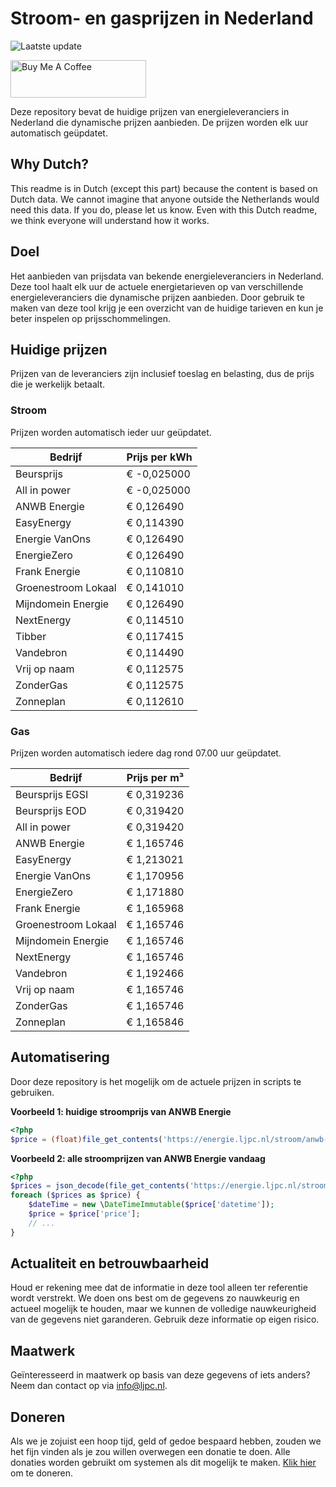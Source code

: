 # Stroom- en gasprijzen in Nederland

![Laatste update](https://img.shields.io/badge/laatste%20update-2025--06--29%2013%3A00%20CET-brightgreen)

<a href="https://www.buymeacoffee.com/Lars-" target="_blank"><img src="https://cdn.buymeacoffee.com/buttons/v2/default-orange.png" alt="Buy Me A Coffee" height="60" style="height: 60px !important;width: 217px !important;" ></a>

Deze repository bevat de huidige prijzen van energieleveranciers in Nederland die dynamische prijzen aanbieden. De prijzen worden elk uur automatisch geüpdatet.

## Why Dutch?

This readme is in Dutch (except this part) because the content is based on Dutch data. We cannot imagine that anyone outside the Netherlands would need this data. If you do, please let us know. Even with this Dutch readme, we think
everyone will understand how it works.

## Doel

Het aanbieden van prijsdata van bekende energieleveranciers in Nederland. Deze tool haalt elk uur de actuele energietarieven op van verschillende energieleveranciers die dynamische prijzen aanbieden. Door gebruik te maken van deze tool
krijg je een overzicht van de huidige tarieven en kun je beter inspelen op prijsschommelingen.

## Huidige prijzen

Prijzen van de leveranciers zijn inclusief toeslag en belasting, dus de prijs die je werkelijk betaalt.

### Stroom

Prijzen worden automatisch ieder uur geüpdatet.

 Bedrijf | Prijs per kWh 
---------|---------------
Beursprijs | € -0,025000
All in power | € -0,025000
ANWB Energie | € 0,126490
EasyEnergy | € 0,114390
Energie VanOns | € 0,126490
EnergieZero | € 0,126490
Frank Energie | € 0,110810
Groenestroom Lokaal | € 0,141010
Mijndomein Energie | € 0,126490
NextEnergy | € 0,114510
Tibber | € 0,117415
Vandebron | € 0,114490
Vrij op naam | € 0,112575
ZonderGas | € 0,112575
Zonneplan | € 0,112610


### Gas

Prijzen worden automatisch iedere dag rond 07.00 uur geüpdatet.

 Bedrijf | Prijs per m³ 
---------|--------------
Beursprijs EGSI | € 0,319236
Beursprijs EOD | € 0,319420
All in power | € 0,319420
ANWB Energie | € 1,165746
EasyEnergy | € 1,213021
Energie VanOns | € 1,170956
EnergieZero | € 1,171880
Frank Energie | € 1,165968
Groenestroom Lokaal | € 1,165746
Mijndomein Energie | € 1,165746
NextEnergy | € 1,165746
Vandebron | € 1,192466
Vrij op naam | € 1,165746
ZonderGas | € 1,165746
Zonneplan | € 1,165846


## Automatisering

Door deze repository is het mogelijk om de actuele prijzen in scripts te gebruiken.

**Voorbeeld 1: huidige stroomprijs van ANWB Energie**

```php
<?php
$price = (float)file_get_contents('https://energie.ljpc.nl/stroom/anwb-energie-nu.txt');

```

**Voorbeeld 2: alle stroomprijzen van ANWB Energie vandaag**

```php
<?php
$prices = json_decode(file_get_contents('https://energie.ljpc.nl/stroom/all-in-power-vandaag.json'),true);
foreach ($prices as $price) {
    $dateTime = new \DateTimeImmutable($price['datetime']);
    $price = $price['price'];
    // ...
}
```

## Actualiteit en betrouwbaarheid

Houd er rekening mee dat de informatie in deze tool alleen ter referentie wordt verstrekt. We doen ons best om de gegevens zo nauwkeurig en actueel mogelijk te houden, maar we kunnen de volledige nauwkeurigheid van de gegevens niet
garanderen. Gebruik deze informatie op eigen risico.

## Maatwerk

Geïnteresseerd in maatwerk op basis van deze gegevens of iets anders? Neem dan contact op
via [info@ljpc.nl](mailto:info@ljpc.nl?subject=Energie%20prijzen).

## Doneren

Als we je zojuist een hoop tijd, geld of gedoe bespaard hebben, zouden we het fijn vinden als je zou willen overwegen een
donatie te doen. Alle donaties worden gebruikt om systemen als dit mogelijk te
maken. [Klik hier](https://www.buymeacoffee.com/Lars-) om te doneren.
